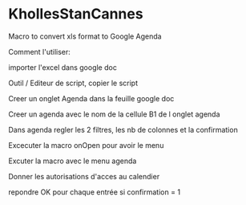 # KhollesStanCannes
Macro to convert xls format to Google Agenda

Comment l'utiliser:

importer l'excel dans google doc

Outil / Editeur de script, copier le script


Creer un onglet Agenda dans la feuille google doc

Creer un agenda avec le nom de la cellule B1 de l onglet agenda

Dans agenda regler les 2 filtres, les nb de colonnes et la confirmation


Excecuter la macro onOpen pour avoir le menu

Excuter la macro avec le menu agenda

Donner les autorisations d'acces au calendier

repondre OK pour chaque entrée si confirmation = 1
